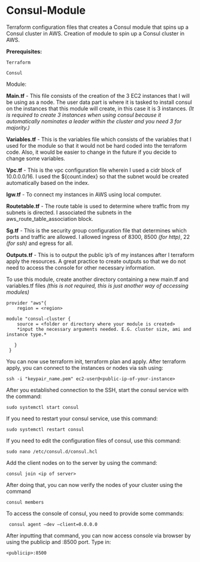 # Consul-Module
Terraform configuration files that creates a Consul module that spins up a Consul cluster in AWS. 
Creation of module to spin up a Consul cluster in AWS. 

**Prerequisites:** 

    Terraform 

    Consul 

Module: 

**Main.tf** - This file consists of the creation of the 3 EC2 instances that I will be using as a node. The user data part is where it is tasked to install consul on the instances that this module will create, in this case it is 3 instances. _(It is required to create 3 instances when using consul because it automatically nominates a leader within the cluster and you need 3 for majority.)_ 

**Variables.tf** - This is the variables file which consists of the variables that I used for the module so that it would not be hard coded into the terraform code. Also, it would be easier to change in the future if you decide to change some variables. 

**Vpc.tf** - This is the vpc configuration file wherein I used a cidr block of 10.0.0.0/16. I used the ${count.index} so that the subnet would be created automatically based on the index.  

**Igw.tf** - To connect my instances in AWS using local computer.  

**Routetable.tf** - The route table is used to determine where traffic from my subnets is directed. I associated the subnets in the aws_route_table_association block.  

**Sg.tf** - This is the security group configuration file that determines which ports and traffic are allowed. I allowed ingress of 8300, 8500 _(for http)_, 22 _(for ssh)_ and egress for all.  

**Outputs.tf** - This is to output the public ip’s of my instances after I terraform apply the resources. A great practice to create outputs so that we do not need to access the console for other necessary information.  

To use this module, create another directory containing a new main.tf and variables.tf files _(this is not required, this is just another way of accessing modules)_

    provider "aws"{
        region = <region>
        
    module "consul-cluster {
        source = <folder or directory where your module is created>
        *input the necessary arguments needed. E.G. cluster size, ami and instance type.*
        
       }
     }

You can now use terraform init, terraform plan and apply. 
After terraform apply, you can connect to the instances or nodes via ssh using: 

    ssh -i "keypair_name.pem" ec2-user@<public-ip-of-your-instance> 

After you established connection to the SSH, start the consul service with the command: 

    sudo systemctl start consul 

If you need to restart your consul service, use this command: 

    sudo systemctl restart consul 

If you need to edit the configuration files of consul, use this command: 

    sudo nano /etc/consul.d/consul.hcl 

Add the client nodes on to the server by using the command: 

    consul join <ip of server> 

After doing that, you can now verify the nodes of your cluster using the command 

    consul members

To access the console of consul, you need to provide some commands: 

     consul agent –dev –client=0.0.0.0 

After inputting that command, you can now access console via browser by using the publicip and :8500 port. Type in: 

    <publicip>:8500  

 
